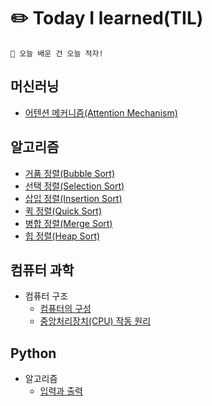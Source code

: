 # ✏️ Today I learned(TIL)

```
👊 오늘 배운 건 오늘 적자!
```

## 머신러닝

- [어텐션 메커니즘(Attention Mechanism)](ML/어텐션%20메커니즘(Attention%20Mechanism).md)

## 알고리즘

- [거품 정렬(Bubble Sort)](Algorithm/거품%20정렬(Bubble%20Sort).md)
- [선택 정렬(Selection Sort)](Algorithm/선택%20정렬(Selection%20Sort).md)
- [삽입 정렬(Insertion Sort)](Algorithm/삽입%20정렬(Insertion%20Sort).md)
- [퀵 정렬(Quick Sort)](Algorithm/퀵%20정렬(Quick%20Sort).md)
- [병합 정렬(Merge Sort)](Algorithm/병합%20정렬(Merge%20Sort).md)
- [힙 정렬(Heap Sort)](Algorithm/힙%20정렬(Heap%20Sort).md)

## 컴퓨터 과학

- 컴퓨터 구조
    - [컴퓨터의 구성](Computer_Science/Computer_Architecture/컴퓨터의%20구성.md)
    - [중앙처리장치(CPU) 작동 원리](Computer_Science/Computer_Architecture/중앙처리장치(CPU)%20작동%20원리.md)

## Python

- 알고리즘
    - [입력과 출력](Python/입력과%20출력.md)